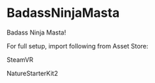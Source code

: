 # BadassNinjaMasta
Badass Ninja Masta!

For full setup, import following from Asset Store:

SteamVR

NatureStarterKit2
